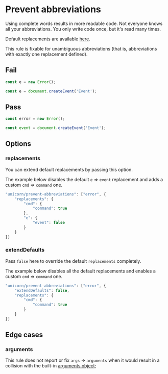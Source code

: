 # Prevent abbreviations

Using complete words results in more readable code. Not everyone knows all your abbreviations. You only write code once, but it's read many times.

Default replacements are available [here](https://github.com/sindresorhus/eslint-plugin-unicorn/blob/master/rules/prevent-abbreviations.js#L7).

This rule is fixable for unambiguous abbreviations (that is, abbreviations with exactly one replacement defined).


## Fail

```js
const e = new Error();
```

```js
const e = document.createEvent('Event');
```


## Pass

```js
const error = new Error();
```

```js
const event = document.createEvent('Event');
```


## Options

### replacements

You can extend default replacements by passing this option.

The example below disables the default `e` => `event` replacement and adds a custom `cmd` => `command` one.

```js
"unicorn/prevent-abbreviations": ["error", {
	"replacements": {
		"cmd": {
			"command": true
		},
		"e": {
			"event": false
		}
	}
}]
```

### extendDefaults

Pass `false` here to override the default `replacements` completely.

The example below disables all the default replacements and enables a custom `cmd` => `command` one.

```js
"unicorn/prevent-abbreviations": ["error", {
	"extendDefaults": false,
	"replacements": {
		"cmd": {
			"command": true
		}
	}
}]
```


## Edge cases

### arguments

This rule does not report or fix `args` => `arguments` when it would result in a collision with the built-in [arguments object](https://developer.mozilla.org/en-US/docs/Web/JavaScript/Reference/Functions/arguments);
